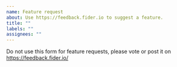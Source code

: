 ```yaml
---
name: Feature request
about: Use https://feedback.fider.io to suggest a feature.
title: ""
labels: ""
assignees: ""
---
```


Do not use this form for feature requests, please vote or post it on https://feedback.fider.io/

